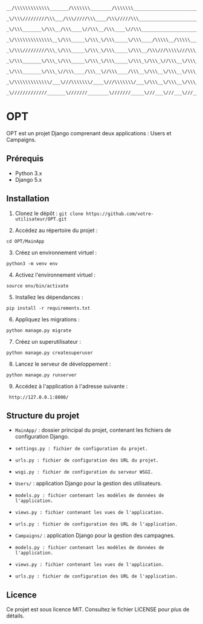 ```
__/\\\\\\\\\\\\\_______/\\\\\\\________/\\\\\\\__________________________________________/\\\____________/\\\______________________/\\\\\\\\\\\\_        
 _\/\\\/////////\\\___/\\\/////\\\____/\\\/////\\\____________________________________/\\\\\\\__________/\\\\\____________________/\\\//////////__       
  _\/\\\_______\/\\\__/\\\____\//\\\__/\\\____\//\\\__________________________________\/////\\\________/\\\/\\\___________________/\\\_____________      
   _\/\\\\\\\\\\\\\\__\/\\\_____\/\\\_\/\\\_____\/\\\____/\\\\\__/\\\\\____/\\\\\\\\\\_____\/\\\______/\\\/\/\\\_____/\\/\\\\\\___\/\\\____/\\\\\\\_     
    _\/\\\/////////\\\_\/\\\_____\/\\\_\/\\\_____\/\\\__/\\\///\\\\\///\\\_\/\\\//////______\/\\\____/\\\/__\/\\\____\/\\\////\\\__\/\\\___\/////\\\_    
     _\/\\\_______\/\\\_\/\\\_____\/\\\_\/\\\_____\/\\\_\/\\\_\//\\\__\/\\\_\/\\\\\\\\\\_____\/\\\__/\\\\\\\\\\\\\\\\_\/\\\__\//\\\_\/\\\_______\/\\\_   
      _\/\\\_______\/\\\_\//\\\____/\\\__\//\\\____/\\\__\/\\\__\/\\\__\/\\\_\////////\\\_____\/\\\_\///////////\\\//__\/\\\___\/\\\_\/\\\_______\/\\\_  
       _\/\\\\\\\\\\\\\/___\///\\\\\\\/____\///\\\\\\\/___\/\\\__\/\\\__\/\\\__/\\\\\\\\\\_____\/\\\___________\/\\\____\/\\\___\/\\\_\//\\\\\\\\\\\\/__ 
        _\/////////////_______\///////________\///////_____\///___\///___\///__\//////////______\///____________\///_____\///____\///___\////////////____
```

# OPT

OPT est un projet Django comprenant deux applications : Users et Campaigns.

## Prérequis

- Python 3.x
- Django 5.x

## Installation

1. Clonez le dépôt :
`git clone https://github.com/votre-utilisateur/OPT.git`


2. Accédez au répertoire du projet :

`cd OPT/MainApp`

3. Créez un environnement virtuel :

`python3 -m venv env`

4. Activez l'environnement virtuel :

`source env/bin/activate`

5. Installez les dépendances :

`pip install -r requirements.txt`

6. Appliquez les migrations :

`python manage.py migrate`

7. Créez un superutilisateur :

`python manage.py createsuperuser`

8. Lancez le serveur de développement :

`python manage.py runserver`

9. Accédez à l'application à l'adresse suivante : 

` http://127.0.0.1:8000/`
 
## Structure du projet
* `MainApp/` : dossier principal du projet, contenant les fichiers de configuration Django.
*     settings.py : fichier de configuration du projet.
*     urls.py : fichier de configuration des URL du projet.
*     wsgi.py : fichier de configuration du serveur WSGI.
* `Users/` : application Django pour la gestion des utilisateurs.
*     models.py : fichier contenant les modèles de données de l'application.
*     views.py : fichier contenant les vues de l'application.
*     urls.py : fichier de configuration des URL de l'application.
* `Campaigns/` : application Django pour la gestion des campagnes.
*     models.py : fichier contenant les modèles de données de l'application.
*     views.py : fichier contenant les vues de l'application.
*     urls.py : fichier de configuration des URL de l'application.
## Licence
Ce projet est sous licence MIT. Consultez le fichier LICENSE pour plus de détails.